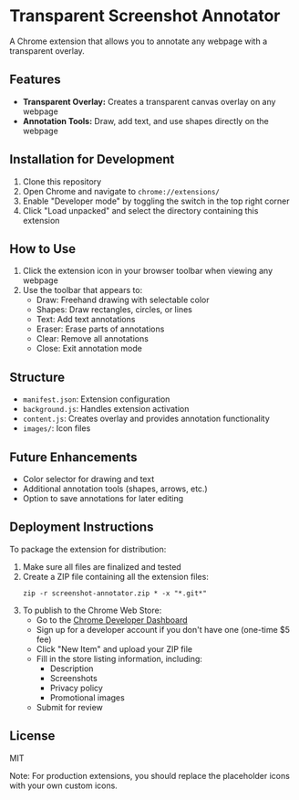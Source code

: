 # Transparent Screenshot Annotator

A Chrome extension that allows you to annotate any webpage with a transparent overlay.

## Features

- **Transparent Overlay:** Creates a transparent canvas overlay on any webpage
- **Annotation Tools:** Draw, add text, and use shapes directly on the webpage

## Installation for Development

1. Clone this repository
2. Open Chrome and navigate to `chrome://extensions/`
3. Enable "Developer mode" by toggling the switch in the top right corner
4. Click "Load unpacked" and select the directory containing this extension

## How to Use

1. Click the extension icon in your browser toolbar when viewing any webpage
2. Use the toolbar that appears to:
   - Draw: Freehand drawing with selectable color
   - Shapes: Draw rectangles, circles, or lines
   - Text: Add text annotations
   - Eraser: Erase parts of annotations
   - Clear: Remove all annotations
   - Close: Exit annotation mode

## Structure

- `manifest.json`: Extension configuration
- `background.js`: Handles extension activation
- `content.js`: Creates overlay and provides annotation functionality
- `images/`: Icon files

## Future Enhancements

- Color selector for drawing and text
- Additional annotation tools (shapes, arrows, etc.)
- Option to save annotations for later editing

## Deployment Instructions

To package the extension for distribution:

1. Make sure all files are finalized and tested
2. Create a ZIP file containing all the extension files:
   ```
   zip -r screenshot-annotator.zip * -x "*.git*"
   ```
3. To publish to the Chrome Web Store:
   - Go to the [Chrome Developer Dashboard](https://chrome.google.com/webstore/devconsole/)
   - Sign up for a developer account if you don't have one (one-time $5 fee)
   - Click "New Item" and upload your ZIP file
   - Fill in the store listing information, including:
     - Description
     - Screenshots
     - Privacy policy
     - Promotional images
   - Submit for review

## License

MIT

Note: For production extensions, you should replace the placeholder icons with your own custom icons. 